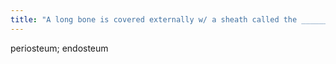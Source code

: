```yaml
---
title: "A long bone is covered externally w/ a sheath called the ___________________, whereas the marrow cavity is line w/ _________________."
---
```

periosteum; endosteum

